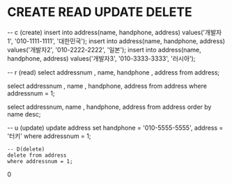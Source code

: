 # CREATE READ UPDATE DELETE



-- c (create)
insert into address(name, handphone, address) values('개발자1', '010-1111-1111', '대한민국');
insert into address(name, handphone, address) values('개발자2', '010-2222-2222', '일본');
insert into address(name, handphone, address) values('개발자3', '010-3333-3333', '러시아');

-- r (read)
select addressnum , name, handphone , address from address;

select addressnum , name , handphone, address 
from address 
where addressnum = 1;

select addressnum, name , handphone, address 
from address 
order by name desc;

-- u (update)
update address
	set handphone = '010-5555-5555',
    address = '터키'
    where addressnum = 1;
    
    -- D(delete)
    delete from address
    where addressnum = 1;
    
  0

